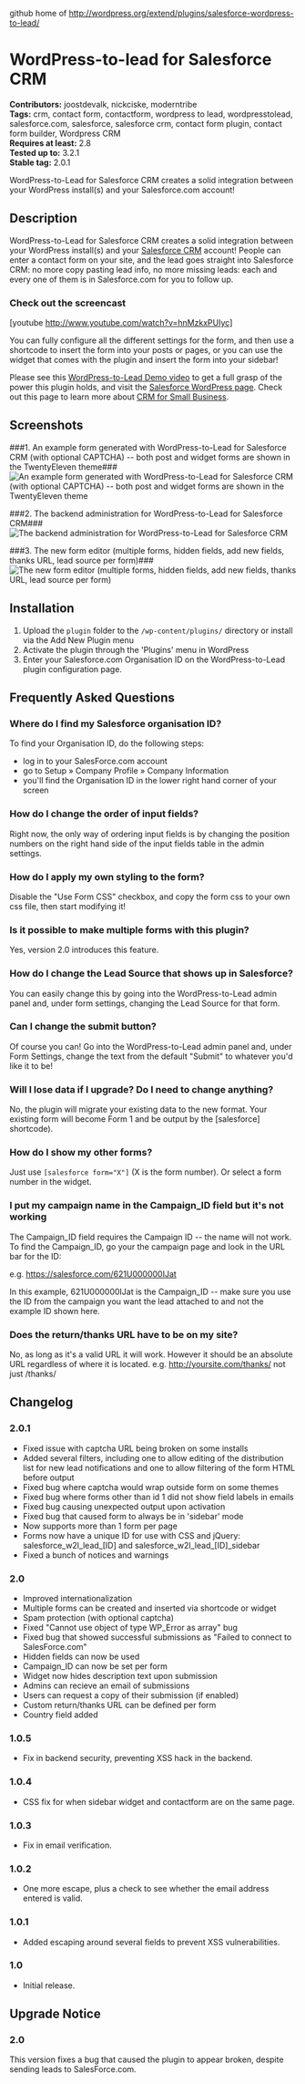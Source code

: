 github home of http://wordpress.org/extend/plugins/salesforce-wordpress-to-lead/

# WordPress-to-lead for Salesforce CRM #
**Contributors:** joostdevalk, nickciske, moderntribe  
**Tags:** crm, contact form, contactform, wordpress to lead, wordpresstolead, salesforce.com, salesforce, salesforce crm, contact form plugin, contact form builder, Wordpress CRM  
**Requires at least:** 2.8  
**Tested up to:** 3.2.1  
**Stable tag:** 2.0.1 

WordPress-to-Lead for Salesforce CRM creates a solid integration between your WordPress install(s) and your Salesforce.com account!

## Description ##

WordPress-to-Lead for Salesforce CRM creates a solid integration between your WordPress install(s) and your [Salesforce CRM](http://www.salesforce.com) account! People can enter a contact form on your site, and the lead goes straight into Salesforce CRM: no more copy pasting lead info, no more missing leads: each and every one of them is in Salesforce.com for you to follow up.

### Check out the screencast
[youtube http://www.youtube.com/watch?v=hnMzkxPUIyc]

You can fully configure all the different settings for the form, and then use a shortcode to insert the form into your posts or pages, or you can use the widget that comes with the plugin and insert the form into your sidebar!

Please see this [WordPress-to-Lead Demo video](http://www.youtube.com/watch?v=hnMzkxPUIyc) to get a full grasp of the power this plugin holds, and visit the [Salesforce WordPress page]( http://www.salesforce.com/form/signup/wordpress-to-lead.jsp?d=70130000000F4Mw). Check out this page to learn more about [CRM for Small Business](http://www.salesforce.com/smallbusinesscenter/).

## Screenshots ##

###1. An example form generated with WordPress-to-Lead for Salesforce CRM (with optional CAPTCHA) -- both post and widget forms are shown in the TwentyEleven theme###
![An example form generated with WordPress-to-Lead for Salesforce CRM (with optional CAPTCHA) -- both post and widget forms are shown in the TwentyEleven theme](http://s.wordpress.org/extend/plugins/wordpress-to-lead-for-salesforce-crm/screenshot-1.png)

###2. The backend administration for WordPress-to-Lead for Salesforce CRM###
![The backend administration for WordPress-to-Lead for Salesforce CRM](http://s.wordpress.org/extend/plugins/wordpress-to-lead-for-salesforce-crm/screenshot-2.png)

###3. The new form editor (multiple forms, hidden fields, add new fields, thanks URL, lead source per form)###
![The new form editor (multiple forms, hidden fields, add new fields, thanks URL, lead source per form)](http://s.wordpress.org/extend/plugins/wordpress-to-lead-for-salesforce-crm/screenshot-3.png)


## Installation ##

1. Upload the `plugin` folder to the `/wp-content/plugins/` directory or install via the Add New Plugin menu
1. Activate the plugin through the 'Plugins' menu in WordPress
1. Enter your Salesforce.com Organisation ID on the WordPress-to-Lead plugin configuration page.

## Frequently Asked Questions ##

### Where do I find my Salesforce organisation ID? ###
To find your Organisation ID, do the following steps:
* log in to your SalesForce.com account
* go to Setup &raquo; Company Profile &raquo; Company Information
* you'll find the Organisation ID in the lower right hand corner of your screen

### How do I change the order of input fields? ###
Right now, the only way of ordering input fields is by changing the position numbers on the right hand side of the input fields table in the admin settings.

### How do I apply my own styling to the form? ###
Disable the "Use Form CSS" checkbox, and copy the form css to your own css file, then start modifying it!

### Is it possible to make multiple forms with this plugin? ###
Yes, version 2.0 introduces this feature.

### How do I change the Lead Source that shows up in Salesforce? ###
You can easily change this by going into the WordPress-to-Lead admin panel and, under form settings, changing the Lead Source for that form.

### Can I change the submit button? ###
Of course you can! Go into the WordPress-to-Lead admin panel and, under Form Settings, change the text from the default "Submit" to whatever you'd like it to be!

### Will I lose data if I upgrade? Do I need to change anything? ###
No, the plugin will migrate your existing data to the new format. Your existing form will become Form 1 and be output by the [salesforce] shortcode).

### How do I show my other forms? ###
Just use `[salesforce form="X"]` (X is the form number).
Or select a form number in the widget.

### I put my campaign name in the Campaign_ID field but it's not working ###
The Campaign_ID field requires the Campaign ID -- the name will not work. To find the Campaign_ID, go your the campaign page and look in the URL bar for the ID:

e.g. https://salesforce.com/621U000000IJat

In this example, 621U000000IJat is the Campaign_ID -- make sure you use the ID from the campaign you want the lead attached to and not the example ID shown here.

### Does the return/thanks URL have to be on my site? ###
No, as long as it's a valid URL it will work. However it should be an absolute URL regardless of where it is located.
e.g. http://yoursite.com/thanks/ not just /thanks/

## Changelog ##

### 2.0.1 ###
* Fixed issue with captcha URL being broken on some installs
* Added several filters, including one to allow editing of the distribution list for new lead notifications and one to allow filtering of the form HTML before output
* Fixed bug where captcha would wrap outside form on some themes
* Fixed bug where forms other than id 1 did not show field labels in emails
* Fixed bug causing unexpected output upon activation
* Fixed bug that caused form to always be in 'sidebar' mode
* Now supports more than 1 form per page
* Forms now have a unique ID for use with CSS and jQuery: salesforce_w2l_lead_[ID] and salesforce_w2l_lead_[ID]_sidebar
* Fixed a bunch of notices and warnings

### 2.0 ###
* Improved internationalization
* Multiple forms can be created and inserted via shortcode or widget
* Spam protection (with optional captcha)
* Fixed "Cannot use object of type WP_Error as array" bug
* Fixed bug that showed successful submissions as "Failed to connect to SalesForce.com"
* Hidden fields can now be used
* Campaign_ID can now be set per form
* Widget now hides description text upon submission
* Admins can recieve an email of submissions
* Users can request a copy of their submission (if enabled)
* Custom return/thanks URL can be defined per form
* Country field added

### 1.0.5 ###
* Fix in backend security, preventing XSS hack in the backend.

### 1.0.4 ###
* CSS fix for when sidebar widget and contactform are on the same page.

### 1.0.3 ###
* Fix in email verification.

### 1.0.2 ###
* One more escape, plus a check to see whether the email address entered is valid.

### 1.0.1 ###
* Added escaping around several fields to prevent XSS vulnerabilities.

### 1.0 ###
* Initial release.

## Upgrade Notice ##

### 2.0 ###
This version fixes a bug that caused the plugin to appear broken, despite sending leads to SalesForce.com.